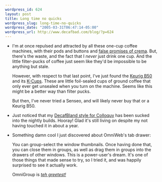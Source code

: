 ```yaml
--- 
wordpress_id: 624
layout: post
title: Long time no quicks
wordpress_slug: long-time-no-quicks
wordpress_date: "2005-03-31T06:47:14-05:00"
wordpress_url: http://www.decafbad.com/blog/?p=624
---
```

* I'm at once repulsed and attracted by all these one-cup coffee machines, with their pods and buttons and [false promises of crema][false].  But, there's the waste, and the fact that I *never* just drink one cup.  And the little filter-pucks of coffee just seem like they'd be impossible to be anything but stale.

  However, with respect to that last point, I've just found the [Keurig B50][b50] and its [K-Cups][kc].  These are little foil-sealed cups of ground coffee that only ever get unsealed when you turn on the machine.  Seems like this might be a better way than filter pucks.
  
  But then, I've never tried a Senseo, and will likely never buy that or a Keurig B50.

[b50]:https://www.greatcoffee.com/keurig_home_bundle2_nr.cfm
[false]:http://bloggle.com/coffee/2005/03/senseo-crema-mystery.php
[kc]: https://www.greatcoffee.com/keurig_general_kcups.cfm

* Just noticed that my [DecafBland style for Colloquy][db] has been sucked into the nightly builds.  Hooray!  Glad it's still living on despite my not having touched it in about a year.

[db]:http://colloquy.info/extras/details.php?file=31

* Something damn cool I just discovered about OmniWeb's tab drawer: 
  
  You can group-select the window thumbnails.  Once having done that, you can close them in groups, as well as drag them in groups into the drawers of other windows.  This is a power-user's dream.  It's one of those things that made sense to try, so I tried it, and was happily surprised to see it actually work.  
  
  OmniGroup is [*teh greetest!*][greet]

[greet]:http://www.metafilter.com/mefi/35548
